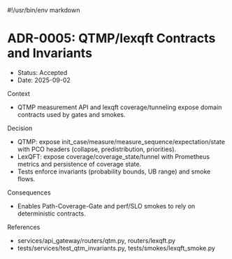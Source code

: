 #!/usr/bin/env markdown

# ADR-0005: QTMP/lexqft Contracts and Invariants

- Status: Accepted
- Date: 2025-09-02

Context

- QTMP measurement API and lexqft coverage/tunneling expose domain contracts used by gates and smokes.

Decision

- QTMP: expose init_case/measure/measure_sequence/expectation/state with PCO headers (collapse, predistribution, priorities).
- LexQFT: expose coverage/coverage_state/tunnel with Prometheus metrics and persistence of coverage state.
- Tests enforce invariants (probability bounds, UB range) and smoke flows.

Consequences

- Enables Path-Coverage-Gate and perf/SLO smokes to rely on deterministic contracts.

References

- services/api_gateway/routers/qtm.py, routers/lexqft.py
- tests/services/test_qtm_invariants.py, tests/smokes/lexqft_smoke.py
